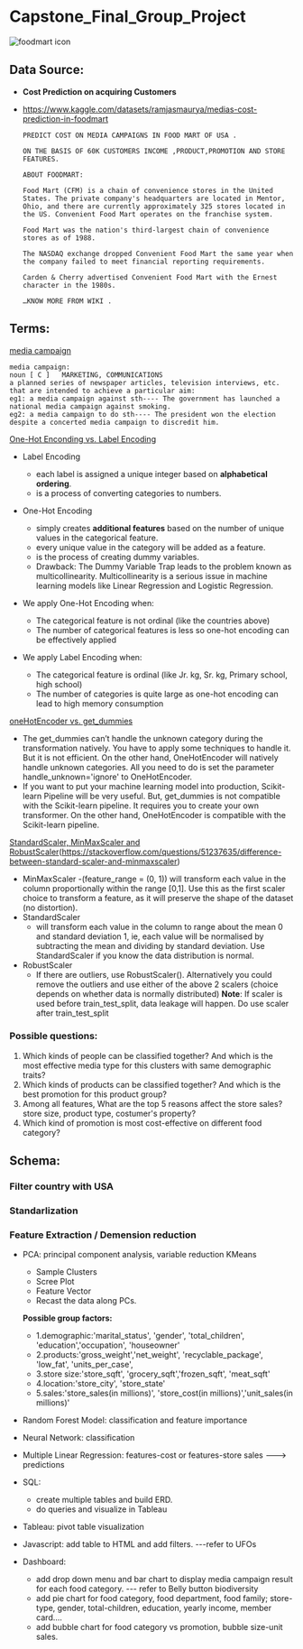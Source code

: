 # Capstone_Final_Group_Project

![foodmart icon](https://user-images.githubusercontent.com/105877888/194212188-13bd50bd-f078-464c-8bbe-8e88598a0667.jpeg)

## Data Source:
- **Cost Prediction on acquiring Customers**
- https://www.kaggle.com/datasets/ramjasmaurya/medias-cost-prediction-in-foodmart

  ```
  PREDICT COST ON MEDIA CAMPAIGNS IN FOOD MART OF USA .

  ON THE BASIS OF 60K CUSTOMERS INCOME ,PRODUCT,PROMOTION AND STORE FEATURES.

  ABOUT FOODMART:

  Food Mart (CFM) is a chain of convenience stores in the United States. The private company's headquarters are located in Mentor, Ohio, and there are currently approximately 325 stores located in the US. Convenient Food Mart operates on the franchise system.

  Food Mart was the nation's third-largest chain of convenience stores as of 1988.

  The NASDAQ exchange dropped Convenient Food Mart the same year when the company failed to meet financial reporting requirements.

  Carden & Cherry advertised Convenient Food Mart with the Ernest character in the 1980s.

  …KNOW MORE FROM WIKI .
  ```

## Terms: 
[media campaign](https://dictionary.cambridge.org/dictionary/english/media-campaign)
```
media campaign: 
noun [ C ]   MARKETING, COMMUNICATIONS
a planned series of newspaper articles, television interviews, etc. that are intended to achieve a particular aim:
eg1: a media campaign against sth---- The government has launched a national media campaign against smoking.
eg2: a media campaign to do sth---- The president won the election despite a concerted media campaign to discredit him.
```

[One-Hot Enconding vs. Label Encoding](https://www.analyticsvidhya.com/blog/2020/03/one-hot-encoding-vs-label-encoding-using-scikit-learn/)
- Label Encoding
  - each label is assigned a unique integer based on **alphabetical ordering**.
  - is a process of converting categories to numbers.
- One-Hot Encoding 
  - simply creates **additional features** based on the number of unique values in the categorical feature. 
  - every unique value in the category will be added as a feature.
  - is the process of creating dummy variables.
  - Drawback: The Dummy Variable Trap leads to the problem known as multicollinearity. Multicollinearity is a serious issue in machine learning models like Linear Regression and Logistic Regression.

- We apply One-Hot Encoding when:
  - The categorical feature is not ordinal (like the countries above)
  - The number of categorical features is less so one-hot encoding can be effectively applied
- We apply Label Encoding when:
  - The categorical feature is ordinal (like Jr. kg, Sr. kg, Primary school, high school)
  - The number of categories is quite large as one-hot encoding can lead to high memory consumption

[oneHotEncoder vs. get_dummies](https://pythonsimplified.com/difference-between-onehotencoder-and-get_dummies/)
- The get_dummies can’t handle the unknown category during the transformation natively. You have to apply some techniques to handle it. But it is not efficient. On the other hand, OneHotEncoder will natively handle unknown categories. All you need to do is set the parameter handle_unknown='ignore' to OneHotEncoder.
- If you want to put your machine learning model into production, Scikit-learn Pipeline will be very useful. But, get_dummies is not compatible with the Scikit-learn pipeline. It requires you to create your own transformer. On the other hand, OneHotEncoder is compatible with the Scikit-learn pipeline.

[StandardScaler, MinMaxScaler and RobustScaler](https://www.geeksforgeeks.org/standardscaler-minmaxscaler-and-robustscaler-techniques-ml/)(https://stackoverflow.com/questions/51237635/difference-between-standard-scaler-and-minmaxscaler)

- MinMaxScaler
  -(feature_range = (0, 1)) will transform each value in the column proportionally within the range [0,1]. Use this as the first scaler choice to transform a feature, as it will preserve the shape of the dataset (no distortion).
- StandardScaler
  - will transform each value in the column to range about the mean 0 and standard deviation 1, ie, each value will be normalised by subtracting the mean and dividing by standard deviation. Use StandardScaler if you know the data distribution is normal.
- RobustScaler
  - If there are outliers, use RobustScaler(). Alternatively you could remove the outliers and use either of the above 2 scalers (choice depends on whether data is normally distributed)
**Note**:  If scaler is used before train_test_split, data leakage will happen. Do use scaler after train_test_split


### Possible questions:
1. Which kinds of people can be classified together? And which is the most effective media type for this clusters with same demographic traits?
2. Which kinds of products can be classified together? And which is the best promotion for this product group?
3. Among all features, What are the top 5 reasons affect the store sales? store size, product type, costumer's property?
4. Which kind of promotion is most cost-effective on different food category?



## Schema:

### Filter country with USA
### Standarlization

###  Feature Extraction / Demension reduction
- PCA: principal component analysis, variable reduction KMeans
  - Sample Clusters 
  - Scree Plot 
  - Feature Vector 
  - Recast the data along PCs. 
 
  **Possible group factors:** 
  - 1.demographic:'marital_status', 'gender', 'total_children', 'education','occupation', 'houseowner'
  - 2.products:'gross_weight','net_weight', 'recyclable_package', 'low_fat', 'units_per_case',
  - 3.store size:'store_sqft', 'grocery_sqft','frozen_sqft', 'meat_sqft' 
  - 4.location:'store_city', 'store_state'
  - 5.sales:'store_sales(in millions)', 'store_cost(in millions)','unit_sales(in millions)'

- Random Forest Model: classification and feature importance
- Neural Network: classification
- Multiple Linear Regression: features-cost or features-store sales ---> predictions


- SQL: 
  - create multiple tables and build ERD.
  - do queries and visualize in Tableau
- Tableau: pivot table visualization

- Javascript: add table to HTML and add filters. ---refer to UFOs
- Dashboard: 
  - add drop down menu and bar chart to display media campaign result for each food category. --- refer to Belly button biodiversity
  - add pie chart for food category, food department, food family; store-type, gender, total-children, education, yearly income, member card....
  - add bubble chart for food category vs promotion, bubble size-unit sales.

